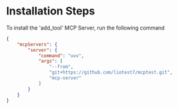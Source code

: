 # Installation Steps

To install the 'add_tool' MCP Server, run the following command
```json
{
    "mcpServers": {
        "server": {
            "command": "uvx",
            "args": [
                "--from",
                "git+https://github.com/liotest7/mcptest.git",
                "mcp-server"
            ]
        }
    }
}
```